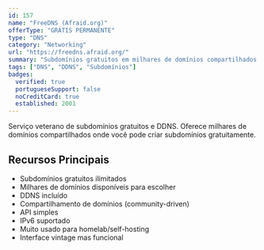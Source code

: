 ```yaml
---
id: 157
name: "FreeDNS (Afraid.org)"
offerType: "GRÁTIS PERMANENTE"
type: "DNS"
category: "Networking"
url: "https://freedns.afraid.org/"
summary: "Subdomínios gratuitos em milhares de domínios compartilhados."
tags: ["DNS", "DDNS", "Subdomínios"]
badges:
  verified: true
  portugueseSupport: false
  noCreditCard: true
  established: 2001
---
```


Serviço veterano de subdomínios gratuitos e DDNS. Oferece milhares de domínios compartilhados onde você pode criar subdomínios gratuitamente.

## Recursos Principais

- Subdomínios gratuitos ilimitados
- Milhares de domínios disponíveis para escolher
- DDNS incluído
- Compartilhamento de domínios (community-driven)
- API simples
- IPv6 suportado
- Muito usado para homelab/self-hosting
- Interface vintage mas funcional
